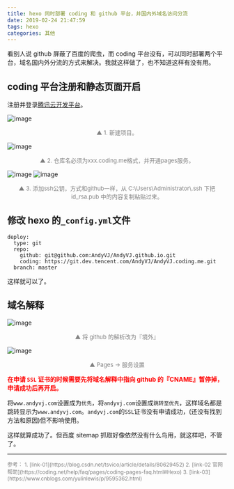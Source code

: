 ```yaml
---
title: hexo 同时部署 coding 和 github 平台，并国内外域名访问分流
date: 2019-02-24 21:47:59
tags: hexo
categories: 其他
---
```


看别人说 github 屏蔽了百度的爬虫，而 coding 平台没有，可以同时部署两个平台，域名国内外分流的方式来解决。我就这样做了，也不知道这样有没有用。

<!--more-->

## coding 平台注册和静态页面开启

注册并登录[腾讯云开发平台](https://dev.tencent.com/)。

 ![image](https://ws1.sinaimg.cn/large/006mcMYXgy1g0hv2ve1m3j30ep06odfw.jpg)
<div style="font-size:13px;color:gray;text-align:center">▲ 1. 新建项目。</div>

![image](https://ws3.sinaimg.cn/large/006mcMYXgy1g0hv9hqxp9j31fk0g4wfz.jpg)
<div style="font-size:13px;color:gray;text-align:center">▲ 2. 仓库名必须为xxx.coding.me格式，并开通pages服务。</div>

![image](https://ws2.sinaimg.cn/large/006mcMYXgy1g0hvbm30g5j304z06it8o.jpg)
![image](https://wx1.sinaimg.cn/large/006mcMYXgy1g0hvd0h0urj30xo0b73zb.jpg)

<div style="font-size:13px;color:gray;text-align:center">▲ 3. 添加ssh公钥，方式和github一样，从 C:\Users\Administrator\.ssh 下把 id_rsa.pub 中的内容复制粘贴过来。</div>

## 修改 hexo 的`_config.yml`文件

```
deploy:
  type: git  
  repo: 
    github: git@github.com:AndyVJ/AndyVJ.github.io.git
    coding: https://git.dev.tencent.com/AndyVJ/AndyVJ.coding.me.git 
  branch: master  
```

这样就可以了。

## 域名解释

![image](https://ws1.sinaimg.cn/large/006mcMYXgy1g0hvmiky6bj317f08ydgt.jpg)
<div style="font-size:13px;color:gray;text-align:center">▲ 将 github 的解析改为『境外』</div>

![image](https://wx4.sinaimg.cn/large/006mcMYXgy1g0hvpd25sej318d0hn0ua.jpg)
<div style="font-size:13px;color:gray;text-align:center">▲ Pages -> 服务设置</div>

<span style="color:red">**在申请 `SSL` 证书的时候需要先将域名解释中指向 github 的『CNAME』暂停掉，申请成功后再开启。**</span>

将`www.andyvj.com`设置成为`优先`，将`andyvj.com`设置成`跳转至优先`，这样域名都是跳转显示为`www.andyvj.com`。`andyvj.com`的`SSL`证书没有申请成功，(还没有找到方法和原因)但不影响使用。

这样就算成功了。但百度 sitemap 抓取好像依然没有什么鸟用，就这样吧，不管了。



<hr/>

<span style="color:gray;font-size:12px">
参考：
1. [link-01](https://blog.csdn.net/tsvico/article/details/80629452)  
2. [link-02 官网帮助](https://coding.net/help/faq/pages/coding-pages-faq.html#Hexo)  
3. [link-03](https://www.cnblogs.com/yulinlewis/p/9595362.html)
</span>